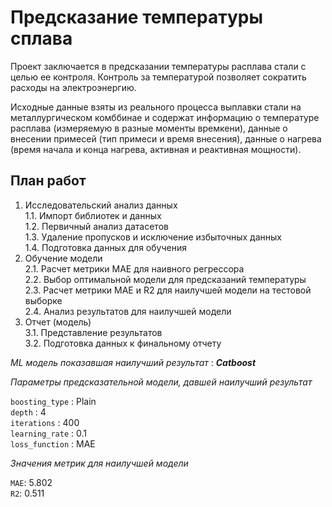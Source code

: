 # Предсказание температуры сплава

Проект заключается в предсказании температуры расплава стали с целью ее контроля. Контроль за температурой позволяет сократить расходы на электроэнергию.

Исходные данные взяты из реального процесса выплавки стали на металлургическом комббинае и содержат информацию о температуре расплава (измеряемую в разные моменты времкени), данные о внесении примесей (тип примеси и время внесения), данные о нагрева (время начала и конца нагрева, активная и реактивная мощности).

## План работ <a class="tocSkip">
    
1. Исследовательский анализ данных  
   1.1. Импорт библиотек и данных  
   1.2. Первичный анализ датасетов   
   1.3. Удаление пропусков и исключение избыточных данных    
   1.4. Подготовка данных для обучения  
2. Обучение модели  
   2.1. Расчет метрики MAE для наивного регрессора  
   2.2. Выбор оптимальной модели для предсказаний температуры  
   2.3. Расчет метрики MAE и R2 для наилучшей модели на тестовой выборке   
   2.4. Анализ результатов для наилучшей модели    
3. Отчет (модель)    
   3.1. Представление результатов  
   3.2. Подготовка данных к финальному отчету



*ML модель показавшая наилучший результат* : ***Catboost***


*Параметры предсказательной модели, давшей наилучший результат*  

`boosting_type` : Plain  
`depth`         : 4  
`iterations`    : 400  
`learning_rate` : 0.1  
`loss_function` : MAE  



*Значения метрик для наилучшей модели*  

`MAE`: 5.802   
`R2`: 0.511  
